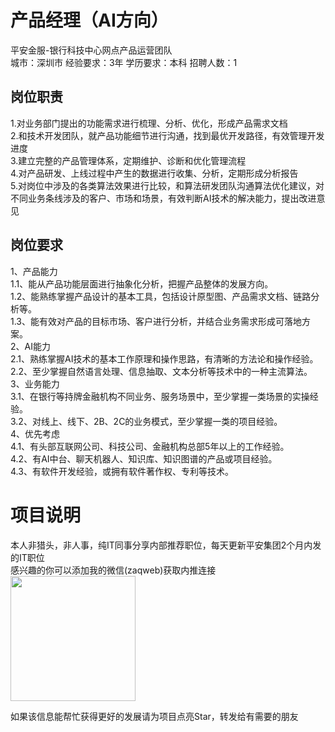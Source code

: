 # 产品经理（AI方向）
平安金服-银行科技中心网点产品运营团队  
城市：深圳市 经验要求：3年 学历要求：本科  招聘人数：1

## 岗位职责
1.对业务部门提出的功能需求进行梳理、分析、优化，形成产品需求文档   
2.和技术开发团队，就产品功能细节进行沟通，找到最优开发路径，有效管理开发进度   
3.建立完整的产品管理体系，定期维护、诊断和优化管理流程   
4.对产品研发、上线过程中产生的数据进行收集、分析，定期形成分析报告   
5.对岗位中涉及的各类算法效果进行比较，和算法研发团队沟通算法优化建议，对不同业务条线涉及的客户、市场和场景，有效判断AI技术的解决能力，提出改进意见

## 岗位要求
1、产品能力   
1.1、能从产品功能层面进行抽象化分析，把握产品整体的发展方向。   
1.2、能熟练掌握产品设计的基本工具，包括设计原型图、产品需求文档、链路分析等。   
1.3、能有效对产品的目标市场、客户进行分析，并结合业务需求形成可落地方案。   
2、AI能力   
2.1、熟练掌握AI技术的基本工作原理和操作思路，有清晰的方法论和操作经验。   
2.2、至少掌握自然语言处理、信息抽取、文本分析等技术中的一种主流算法。   
3、业务能力   
3.1、在银行等持牌金融机构不同业务、服务场景中，至少掌握一类场景的实操经验。   
3.2、对线上、线下、2B、2C的业务模式，至少掌握一类的项目经验。   
4、优先考虑   
4.1、有头部互联网公司、科技公司、金融机构总部5年以上的工作经验。   
4.2、有AI中台、聊天机器人、知识库、知识图谱的产品或项目经验。   
4.3、有软件开发经验，或拥有软件著作权、专利等技术。

# 项目说明

本人非猎头，非人事，纯IT同事分享内部推荐职位，每天更新平安集团2个月内发的IT职位  
感兴趣的你可以添加我的微信(zaqweb)获取内推连接  
<img src="https://github.com/zaqweb/PA-IT-JOBS/blob/master/WechatICode.jpeg"  height="200" width="200">

如果该信息能帮忙获得更好的发展请为项目点亮Star，转发给有需要的朋友




